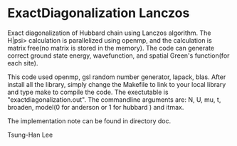 # ExactDiagonalization Lanczos
Exact diagonalization of Hubbard chain using Lanczos algorithm.
The H|psi> calculation is parallelized using openmp, and the calculation is matrix free(no matrix is stored in the memory). The code can generate correct ground state energy, wavefunction, and spatial Green's function(for each site).

This code used openmp, gsl random number generator, lapack, blas. After install all the library, simply change the Makefile to link to your local library and type make to compile the code. The exectutable is "exactdiagonalization.out". The commandline arguments are: N, U, mu, t, broaden, model(0 for anderson or 1 for hubbard ) and itmax.

The implementation note can be found in directory doc.

Tsung-Han Lee
